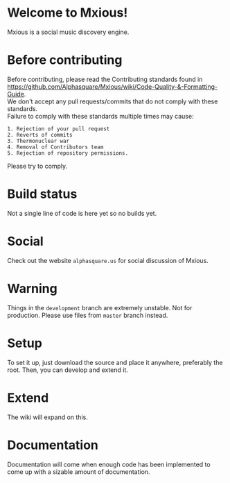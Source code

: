 Welcome to Mxious!
=================

Mxious is a social music discovery engine.

Before contributing
====================
Before contributing, please read the Contributing standards found in  
https://github.com/Alphasquare/Mxious/wiki/Code-Quality-&-Formatting-Guide.  
We don't accept any pull requests/commits that do not comply with these standards.   
Failure to comply with these standards multiple times may cause:  
  
	1. Rejection of your pull request   
	2. Reverts of commits   
	3. Thermonuclear war  
	4. Removal of Contributors team  
	5. Rejection of repository permissions.  
  
Please try to comply.   


Build status
===============
Not a single line of code is here yet so no builds yet.

Social
===============
Check out the website `alphasquare.us` for social discussion of Mxious.

Warning
===============

Things in the ``development`` branch are extremely unstable. Not for production. Please use files from ``master`` branch instead.

Setup
===============

To set it up, just download the source and place it anywhere, preferably the root.
Then, you can develop and extend it. 

Extend
===============
The wiki will expand on this. 

Documentation
===============

Documentation will come when enough code has been implemented to come up with a sizable amount of documentation.

